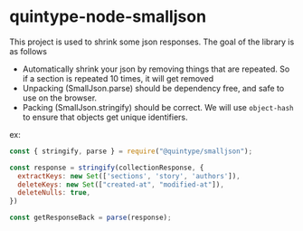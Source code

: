 # quintype-node-smalljson

This project is used to shrink some json responses. The goal of the library is as follows

* Automatically shrink your json by removing things that are repeated. So if a section is repeated 10 times, it will get removed
* Unpacking (SmallJson.parse) should be dependency free, and safe to use on the browser.
* Packing (SmallJson.stringify) should be correct. We will use `object-hash` to ensure that objects get unique identifiers.

ex:

```javascript
const { stringify, parse } = require("@quintype/smalljson");

const response = stringify(collectionResponse, {
  extractKeys: new Set(['sections', 'story', 'authors']),
  deleteKeys: new Set(["created-at", "modified-at"]),
  deleteNulls: true,
})

const getResponseBack = parse(response);
```
